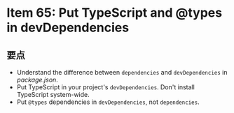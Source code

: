 # Item 65: Put TypeScript and @types in devDependencies

## 要点

- Understand the difference between `dependencies` and `devDependencies` in _package.json_.
- Put TypeScript in your project's `devDependencies`. Don't install TypeScript system-wide.
- Put `@types` dependencies in `devDependencies`, not `dependencies`.
